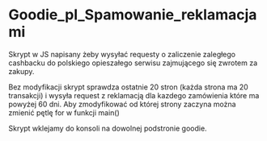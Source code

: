 # Goodie_pl_Spamowanie_reklamacjami
Skrypt w JS napisany żeby wysyłać requesty o zaliczenie zaległego cashbacku do polskiego opieszałego serwisu zajmującego się zwrotem za zakupy.

Bez modyfikacji skrypt sprawdza ostatnie 20 stron (każda strona ma 20 transakcji) i wysyła request z reklamacją dla kazdego zamówienia które ma powyżej 60 dni. Aby zmodyfikować od której strony zaczyna można zmienić pętlę for w funkcji main()

Skrypt wklejamy do konsoli na dowolnej podstronie goodie.
